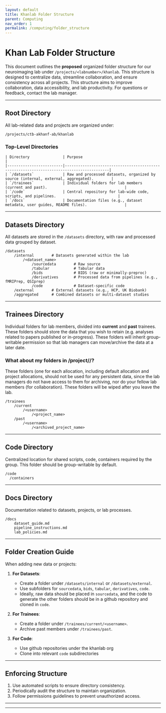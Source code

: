 ```yaml
---
layout: default
title: Khanlab Folder Structure
parent: Computing
nav_order: 1
permalink: /computing/folder_structure
---
```



# **Khan Lab Folder Structure**

This document outlines the **proposed** organized folder structure for our neuroimaging lab under `/projects/<labnumber>/khanlab`. This structure is designed to centralize data, streamline collaboration, and ensure consistency across all projects.
This structure aims to improve collaboration, data accessibility, and lab productivity. For questions or feedback, contact the lab manager.

---

## **Root Directory**
All lab-related data and projects are organized under:
```
/projects/ctb-akhanf-ab/khanlab
```

### **Top-Level Directories**
```
| Directory               | Purpose                                                                                  |
|-------------------------|------------------------------------------------------------------------------------------|
| `/datasets`             | Raw and processed datasets, organized by source (internal, external, aggregated).        |
| `/trainees`             | Individual folders for lab members (current and past).                                   |
| `/code`                 | Central repository for lab-wide code, scripts, and pipelines.                            |
| `/docs`                 | Documentation files (e.g., dataset metadata, user guides, README files).                 |
```
---

## **Datasets Directory**
All datasets are stored in the `/datasets` directory, with raw and processed data grouped by dataset.

```
/datasets
    /internal        # Datasets generated within the lab
        /<dataset_name>
            /sourcedata        # Raw source
            /tabular           # Tabular data
            /bids              # BIDS (raw or minimally-preproc)
            /derivatives       # Processed data from pipelines (e.g., fMRIPrep, QSIprep)
            /code              # Dataset-specific code
    /external        # External datasets (e.g., HCP, UK Biobank)
    /aggregated      # Combined datasets or multi-dataset studies
```

---

## **Trainees Directory**
Individual folders for lab members, divided into **current** and **past** trainees. These folders should store the data 
that you wish to retain (e.g. analyses related to papers published or in-progress). These folders will inherit group-writable 
permission so that lab managers can move/archive the data at a later date.

### What about my folders in /project/<allocation>/<username>? 
These folders (one for each allocation, including default allocation and project allocations, should not be used for any
persistent data, since the lab managers do not have access to them for archiving, nor do your fellow lab members (for collaboration).
These folders will be wiped after you leave the lab.

```
/trainees
    /current
        /<username>
            /<project_name>
    /past
        /<username>
            /<archived_project_name>
```

---

## **Code Directory**
Centralized location for shared scripts, code, containers required by the group. This folder should be group-writable by default.

```
/code
  /containers
```


---

## **Docs Directory**
Documentation related to datasets, projects, or lab processes.

```
/docs
    dataset_guide.md
    pipeline_instructions.md
    lab_policies.md
```


---

## **Folder Creation Guide**
When adding new data or projects:
1. **For Datasets**:
   - Create a folder under `/datasets/internal` or `/datasets/external`.
   - Use subfolders for `sourcedata`, `bids`, `tabular`, `derivatives`, `code`.
   - Ideally, raw data should be placed in `sourcedata`, and the code to generate the other folders
    should be in a github repository and cloned in `code`.

2. **For Trainees**:
   - Create a folder under `/trainees/current/<username>`.
   - Archive past members under `/trainees/past`.

3. **For Code**:  
   - Use github repositories under the khanlab org
   - Clone into relevant `code` subdirectories

---

## **Enforcing Structure**
1. Use automated scripts to ensure directory consistency.
2. Periodically audit the structure to maintain organization.
3. Follow permissions guidelines to prevent unauthorized access.

---



--- 
